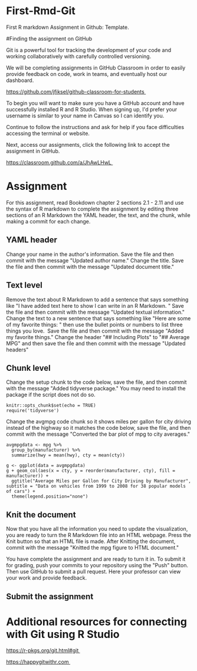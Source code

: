 # First-Rmd-Git
First R markdown Assignment in Github: Template.

#Finding the assignment on GitHub

Git is a powerful tool for tracking the development of your code and working collaboratively with carefully controlled versioning.

We will be completing assignments in GitHub Classroom in order to easily provide feedback on code, work in teams, and eventually host our dashboard.

https://github.com/jfiksel/github-classroom-for-students 

To begin you will want to make sure you have a GitHub account and have successfully installed R and R Studio. When signing up, I'd prefer your username is similar to your name in Canvas so I can identify you.

Continue to follow the instructions and ask for help if you face difficulties accessing the terminal or website.

Next, access our assignments, click the following link to accept the assignment in GitHub.

https://classroom.github.com/a/JhAwLHwL 

# Assignment

For this assignment, read Bookdown chapter 2 sections 2.1 - 2.11 and use the syntax of R markdown to complete the assignment by editing three sections of an R Markdown the YAML header, the text, and the chunk, while making a commit for each change.

## YAML header

Change your name in the author's information. Save the file and then commit with the message "Updated author name."
Change the title. Save the file and then commit with the message "Updated document title."

## Text level

Remove the text about R Markdown to add a sentence that says something like "I have added text here to show I can write in an R Markdown. " Save the file and then commit with the message "Updated textual information."
Change the text to a new sentence that says something like "Here are some of my favorite things: " then use the bullet points or numbers to list three things you love.  Save the file and then commit with the message "Added my favorite things."
Change the header "## Including Plots" to "## Average MPG" and then save the file and then commit with the message "Updated headers"

## Chunk level

Change the setup chunk to the code below, save the file, and then commit with the message "Added tidyverse package." You may need to install the package if the script does not do so. 

```{r setup, include=FALSE}
knitr::opts_chunk$set(echo = TRUE)
require('tidyverse')
```
Change the avgmpg code chunk so it shows miles per gallon for city driving instead of the highway so it matches the code below, save the file, and then commit with the message "Converted the bar plot of mpg to city averages." 

```{r avgmpg}
avgmpgdata <- mpg %>% 
  group_by(manufacturer) %>% 
  summarize(hwy = mean(hwy), cty = mean(cty))

g <- ggplot(data = avgmpgdata)
g + geom_col(aes(x = cty, y = reorder(manufacturer, cty), fill = manufacturer)) +
  ggtitle("Average Miles per Gallon for City Driving by Manufacturer", subtitle = "Data on vehicles from 1999 to 2008 for 38 popular models of cars") +
  theme(legend.position="none") 
```

## Knit the document
Now that you have all the information you need to update the visualization, you are ready to turn the R Markdown file into an HTML webpage. Press the Knit button so that an HTML file is made. After Knitting the document, commit with the message "Knitted the mpg figure to HTML document."

You have complete the assignment and are ready to turn it in. To submit it for grading, push your commits to your repository using the "Push" button. Then use GitHub to submit a pull request. Here your professor can view your work and provide feedback.

## Submit the assignment

# Additional resources for connecting with Git using R Studio

https://r-pkgs.org/git.html#git 

https://happygitwithr.com 

